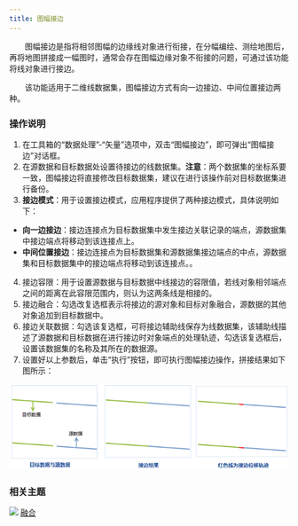 ```yaml
---
title: 图幅接边
---
```


　　图幅接边是指将相邻图幅的边缘线对象进行衔接，在分幅编绘、测绘地图后，再将地图拼接成一幅图时，通常会存在图幅边缘对象不衔接的问题，可通过该功能将线对象进行接边。

　　该功能适用于二维线数据集，图幅接边方式有向一边接边、中间位置接边两种。

### 操作说明

 1. 在工具箱的“数据处理”-“矢量”选项中，双击“图幅接边”，即可弹出“图幅接边”对话框。
 2. 在源数据和目标数据处设置待接边的线数据集。**注意**：两个数据集的坐标系要一致，图幅接边将直接修改目标数据集，建议在进行该操作前对目标数据集进行备份。
 3. **接边模式**：用于设置接边模式，应用程序提供了两种接边模式，具体说明如下：

  - **向一边接边**：接边连接点为目标数据集中发生接边关联记录的端点，源数据集中接边端点将移动到该连接点上。 
  - **中间位置接边**：接边连接点为目标数据集和源数据集接边端点的中点，源数据集和目标数据集中的接边端点将移动到该连接点。。
 
 4. 接边容限：用于设置源数据与目标数据中线接边的容限值，若线对象相邻端点之间的距离在此容限范围内，则认为这两条线是相接的。
 5. 接边融合：勾选改复选框表示将接边的源对象和目标对象融合，源数据的其他对象追加到目标数据中。
 6. 接边关联数据：勾选该复选框，可将接边辅助线保存为线数据集，该辅助线描述了源数据和目标数据在进行接边时对象端点的处理轨迹，勾选该复选框后，设置该数据集的名称及其所在的数据源。
 7. 设置好以上参数后，单击“执行”按钮，即可执行图幅接边操作，拼接结果如下图所示：  

  ![](img/EdgeMatch.png)


### 相关主题

![](img/smalltitle.png) [融合](Datafuse.html)



